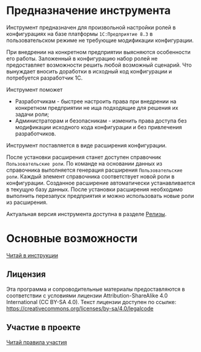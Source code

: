 # Предназначение инструмента

Инструмент предназначен для произвольной настройки ролей в конфигурациях на базе платформы `1С:Предприятие 8.3` в пользовательском режиме не требующие модификации конфигурации.

При внедрении на конкретном предприятии выясняются особенности его работы. Заложенный в конфигурацию набор ролей не предоставляет возможности решить любой возможный сценарий.
Что вынуждает вносить доработки в исходный код конфигурации и потребуется разработчик 1С.

Инструмент поможет
* Разработчикам - быстрее настроить права при внедрении на конкретном предприятии не ища подходящие для решения их задачи роли;
* Администраторам и безопасникам - изменить права доступа без модификации исходного кода конфигурации и без привлечения разработчиков.

Инструмент поставляется в виде расширения конфигурации.

После установки расширения станет доступен справочник `Пользовательские роли`. По команде на основании данных из справочника выполняется генерация расширения `Пользовательские роли`. Каждый элемент справочника соответствует новой роли в конфигурации.
Созданное расширение автоматически устанавливается в текущую базу данных. После установки расширения необходимо выполнить перезапуск предприятия и можно использовать новые роли из расширения.

Актуальная версия инструмента доступна в разделе [Релизы](https://github.com/rarus/custom-role-generator/releases).

# Основные возможности

[Читай в инструкции](./docs/README.md)

## Лицензия

Эта программа и сопроводительные материалы предоставляются в соответствии с условиями лицензии Attribution-ShareAlike 4.0 International (CC BY-SA 4.0). Текст лицензии доступен по ссылке: https://creativecommons.org/licenses/by-sa/4.0/legalcode

## Участие в проекте

[Читай правила участия](CONTRIBUTING.md)
